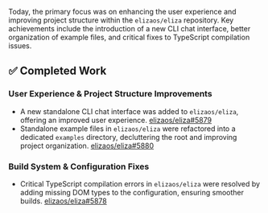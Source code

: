 Today, the primary focus was on enhancing the user experience and improving project structure within the `elizaos/eliza` repository. Key achievements include the introduction of a new CLI chat interface, better organization of example files, and critical fixes to TypeScript compilation issues.

## ✅ Completed Work
### User Experience & Project Structure Improvements
*   A new standalone CLI chat interface was added to `elizaos/eliza`, offering an improved user experience. [elizaos/eliza#5879](https://github.com/elizaos/eliza/pull/5879)
*   Standalone example files in `elizaos/eliza` were refactored into a dedicated `examples` directory, decluttering the root and improving project organization. [elizaos/eliza#5880](https://github.com/elizaos/eliza/pull/5880)

### Build System & Configuration Fixes
*   Critical TypeScript compilation errors in `elizaos/eliza` were resolved by adding missing DOM types to the configuration, ensuring smoother builds. [elizaos/eliza#5878](https://github.com/elizaos/eliza/pull/5878)
